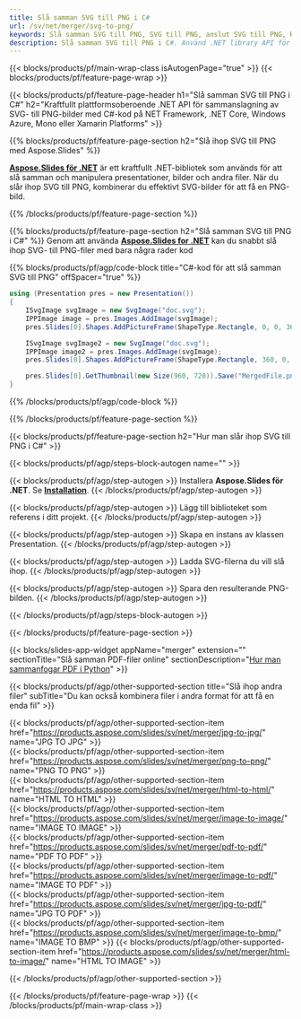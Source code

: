 ```yaml
---
title: Slå samman SVG till PNG i C#
url: /sv/net/merger/svg-to-png/
keywords: Slå samman SVG till PNG, SVG till PNG, anslut SVG till PNG, Kombinera SVG till PNG, C# API, .NET Library
description: Slå samman SVG till PNG i C#. Använd .NET library API för att kombinera SVG- och PNG-filer
---
```


{{< blocks/products/pf/main-wrap-class isAutogenPage="true" >}}
{{< blocks/products/pf/feature-page-wrap >}}

{{< blocks/products/pf/feature-page-header h1="Slå samman SVG till PNG i C#" h2="Kraftfullt plattformsoberoende .NET API för sammanslagning av SVG- till PNG-bilder med C#-kod på NET Framework, .NET Core, Windows Azure, Mono eller Xamarin Platforms" >}}

{{% blocks/products/pf/feature-page-section h2="Slå ihop SVG till PNG med Aspose.Slides" %}}

[**Aspose.Slides för .NET**](https://products.aspose.com/slides/sv/net/) är ett kraftfullt .NET-bibliotek som används för att slå samman och manipulera presentationer, bilder och andra filer. När du slår ihop SVG till PNG, kombinerar du effektivt SVG-bilder för att få en PNG-bild.

{{% /blocks/products/pf/feature-page-section %}}




{{% blocks/products/pf/feature-page-section  h2="Slå samman SVG till PNG i C#" %}}
Genom att använda [**Aspose.Slides for .NET**](https://products.aspose.com/slides/sv/net/) kan du snabbt slå ihop SVG- till PNG-filer med bara några rader kod

{{% blocks/products/pf/agp/code-block title="C#-kod för att slå samman SVG till PNG" offSpacer="true" %}}
```cs
using (Presentation pres = new Presentation())
{
    ISvgImage svgImage = new SvgImage("doc.svg");
    IPPImage image = pres.Images.AddImage(svgImage);
    pres.Slides[0].Shapes.AddPictureFrame(ShapeType.Rectangle, 0, 0, 360, 540, image);

    ISvgImage svgImage2 = new SvgImage("doc.svg");
    IPPImage image2 = pres.Images.AddImage(svgImage);
    pres.Slides[0].Shapes.AddPictureFrame(ShapeType.Rectangle, 360, 0, 360, 540, image2);

    pres.Slides[0].GetThumbnail(new Size(960, 720)).Save("MergedFile.png", ImageFormat.Png);
}
```
{{% /blocks/products/pf/agp/code-block %}}

{{% /blocks/products/pf/feature-page-section %}}




{{< blocks/products/pf/feature-page-section  h2="Hur man slår ihop SVG till PNG i C#" >}}


{{< blocks/products/pf/agp/steps-block-autogen name="" >}}


{{< blocks/products/pf/agp/step-autogen >}}
Installera **Aspose.Slides för .NET**. Se [**Installation**](https://docs.aspose.com/slides/net/installation/).
{{< /blocks/products/pf/agp/step-autogen >}}

{{< blocks/products/pf/agp/step-autogen >}}
Lägg till biblioteket som referens i ditt projekt.
{{< /blocks/products/pf/agp/step-autogen >}}

{{< blocks/products/pf/agp/step-autogen >}}
Skapa en instans av klassen Presentation.
{{< /blocks/products/pf/agp/step-autogen >}}

{{< blocks/products/pf/agp/step-autogen >}}
Ladda SVG-filerna du vill slå ihop.
{{< /blocks/products/pf/agp/step-autogen >}}

{{< blocks/products/pf/agp/step-autogen >}}
Spara den resulterande PNG-bilden.
{{< /blocks/products/pf/agp/step-autogen >}}


{{< /blocks/products/pf/agp/steps-block-autogen >}}


{{< /blocks/products/pf/feature-page-section >}}




{{< blocks/slides-app-widget  appName="merger" extension="" sectionTitle="Slå samman PDF-filer online" sectionDescription="[Hur man sammanfogar PDF i Python](https://products.aspose.com/slides/sv/python-net/merge/pdf/)" >}}

{{< blocks/products/pf/agp/other-supported-section title="Slå ihop andra filer" subTitle="Du kan också kombinera filer i andra format för att få en enda fil" >}}
  
{{< blocks/products/pf/agp/other-supported-section-item href="https://products.aspose.com/slides/sv/net/merger/jpg-to-jpg/" name="JPG TO JPG" >}}  
{{< blocks/products/pf/agp/other-supported-section-item href="https://products.aspose.com/slides/sv/net/merger/png-to-png/" name="PNG TO PNG" >}}  
{{< blocks/products/pf/agp/other-supported-section-item href="https://products.aspose.com/slides/sv/net/merger/html-to-html/" name="HTML TO HTML" >}}  
{{< blocks/products/pf/agp/other-supported-section-item href="https://products.aspose.com/slides/sv/net/merger/image-to-image/" name="IMAGE TO IMAGE" >}}  
{{< blocks/products/pf/agp/other-supported-section-item href="https://products.aspose.com/slides/sv/net/merger/pdf-to-pdf/" name="PDF TO PDF" >}}  
{{< blocks/products/pf/agp/other-supported-section-item href="https://products.aspose.com/slides/sv/net/merger/image-to-pdf/" name="IMAGE TO PDF" >}}  
{{< blocks/products/pf/agp/other-supported-section-item href="https://products.aspose.com/slides/sv/net/merger/jpg-to-pdf/" name="JPG TO PDF" >}}  
{{< blocks/products/pf/agp/other-supported-section-item href="https://products.aspose.com/slides/sv/net/merger/image-to-bmp/" name="IMAGE TO BMP" >}} 
{{< blocks/products/pf/agp/other-supported-section-item href="https://products.aspose.com/slides/sv/net/merger/html-to-image/" name="HTML TO IMAGE" >}}  
  


{{< /blocks/products/pf/agp/other-supported-section >}}

{{< /blocks/products/pf/feature-page-wrap >}}
{{< /blocks/products/pf/main-wrap-class >}}